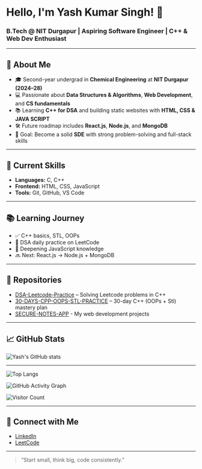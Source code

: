 # Hello, I'm Yash Kumar Singh! 👋

### B.Tech @ NIT Durgapur | Aspiring Software Engineer | C++ & Web Dev Enthusiast

---

## 🚀 About Me
- 🎓 Second-year undergrad in **Chemical Engineering** at **NIT Durgapur (2024–28)**
- 💻 Passionate about **Data Structures & Algorithms**, **Web Development**, and **CS fundamentals**
- 📚 Learning **C++ for DSA** and building static websites with **HTML, CSS & JAVA SCRIPT**
- 🛠️ Future roadmap includes **React.js**, **Node.js**, and **MongoDB**
- 🎯 Goal: Become a solid **SDE** with strong problem-solving and full-stack skills

---

## 🧠 Current Skills
- **Languages:** C, C++
- **Frontend:** HTML, CSS, JavaScript
- **Tools:** Git, GitHub, VS Code

---

## 📚 Learning Journey
- ✅ C++ basics, STL, OOPs
- 🔁 DSA daily practice on LeetCode
- 🚧 Deepening JavaScript knowledge
- 🔜 Next: React.js → Node.js + MongoDB

---

## 📌 Repositories
- [DSA-Leetcode-Practice](https://github.com/coder40425/DSA-Leetcode-) – Solving Leetcode problems in C++
- [30-DAYS-CPP-OOPS-STL-PRACTICE](https://github.com/coder40425/30-DAYS-CPP-OOPS-STL-PRACTICE) – 30-day C++ (OOPs + Stl) mastery plan
- [SECURE-NOTES-APP](https://github.com/coder40425/Secure-Notes-App) - My web development projects

---

## 📈 GitHub Stats
![Yash's GitHub stats](https://github-readme-stats.vercel.app/api?username=coder40425&show_icons=true&theme=github_dark)

---

![Top Langs](https://github-readme-stats.vercel.app/api/top-langs/?username=coder40425&layout=compact&theme=radical)

![GitHub Activity Graph](https://github-readme-activity-graph.vercel.app/graph?username=coder40425&theme=react-dark)

![Visitor Count](https://komarev.com/ghpvc/?username=coder40425&color=blue)

---

## 🔗 Connect with Me
- [LinkedIn](https://www.linkedin.com/in/yash-kumar-singh-18843232a)
- [LeetCode](https://leetcode.com/u/coderx404/)

---

> “Start small, think big, code consistently.”

